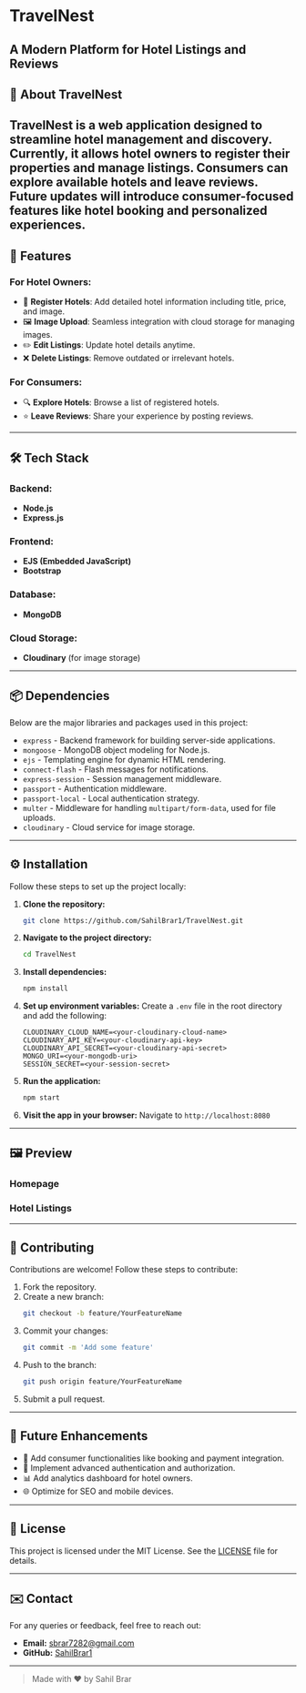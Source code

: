 # TravelNest
**A Modern Platform for Hotel Listings and Reviews**
---
## 🌟 About TravelNest
TravelNest is a web application designed to streamline hotel management and discovery. Currently, it allows hotel owners to register their properties and manage listings. Consumers can explore available hotels and leave reviews. Future updates will introduce consumer-focused features like hotel booking and personalized experiences.
---

## 🚀 Features
### For Hotel Owners:
- 🏨 **Register Hotels**: Add detailed hotel information including title, price, and image.
- 🖼️ **Image Upload**: Seamless integration with cloud storage for managing images.
- ✏️ **Edit Listings**: Update hotel details anytime.
- ❌ **Delete Listings**: Remove outdated or irrelevant hotels.

### For Consumers:
- 🔍 **Explore Hotels**: Browse a list of registered hotels.
- ⭐ **Leave Reviews**: Share your experience by posting reviews.
---

## 🛠️ Tech Stack
### Backend:
- **Node.js**
- **Express.js**

### Frontend:
- **EJS (Embedded JavaScript)**
- **Bootstrap**

### Database:
- **MongoDB**

### Cloud Storage:
- **Cloudinary** (for image storage)
---

## 📦 Dependencies
Below are the major libraries and packages used in this project:

- `express` - Backend framework for building server-side applications.
- `mongoose` - MongoDB object modeling for Node.js.
- `ejs` - Templating engine for dynamic HTML rendering.
- `connect-flash` - Flash messages for notifications.
- `express-session` - Session management middleware.
- `passport` - Authentication middleware.
- `passport-local` - Local authentication strategy.
- `multer` - Middleware for handling `multipart/form-data`, used for file uploads.
- `cloudinary` - Cloud service for image storage.
---

## ⚙️ Installation
Follow these steps to set up the project locally:

1. **Clone the repository:**
   ```bash
   git clone https://github.com/SahilBrar1/TravelNest.git
   ```

2. **Navigate to the project directory:**
   ```bash
   cd TravelNest
   ```

3. **Install dependencies:**
   ```bash
   npm install
   ```

4. **Set up environment variables:**
   Create a `.env` file in the root directory and add the following:
   ```env
   CLOUDINARY_CLOUD_NAME=<your-cloudinary-cloud-name>
   CLOUDINARY_API_KEY=<your-cloudinary-api-key>
   CLOUDINARY_API_SECRET=<your-cloudinary-api-secret>
   MONGO_URI=<your-mongodb-uri>
   SESSION_SECRET=<your-session-secret>
   ```

5. **Run the application:**
   ```bash
   npm start
   ```

6. **Visit the app in your browser:**
   Navigate to `http://localhost:8080`

---

## 🖼️ Preview
### Homepage


### Hotel Listings


---

## 🤝 Contributing

Contributions are welcome! Follow these steps to contribute:
1. Fork the repository.
2. Create a new branch:
   ```bash
   git checkout -b feature/YourFeatureName
   ```
3. Commit your changes:
   ```bash
   git commit -m 'Add some feature'
   ```
4. Push to the branch:
   ```bash
   git push origin feature/YourFeatureName
   ```
5. Submit a pull request.

---

## 📝 Future Enhancements
- 🛒 Add consumer functionalities like booking and payment integration.
- 🔐 Implement advanced authentication and authorization.
- 📊 Add analytics dashboard for hotel owners.
- 🌐 Optimize for SEO and mobile devices.

---

## 📃 License
This project is licensed under the MIT License. See the [LICENSE](LICENSE) file for details.

---

## ✉️ Contact
For any queries or feedback, feel free to reach out:
- **Email:** sbrar7282@gmail.com
- **GitHub:** [SahilBrar1](https://github.com/SahilBrar1)

---

> Made with ❤️ by Sahil Brar
